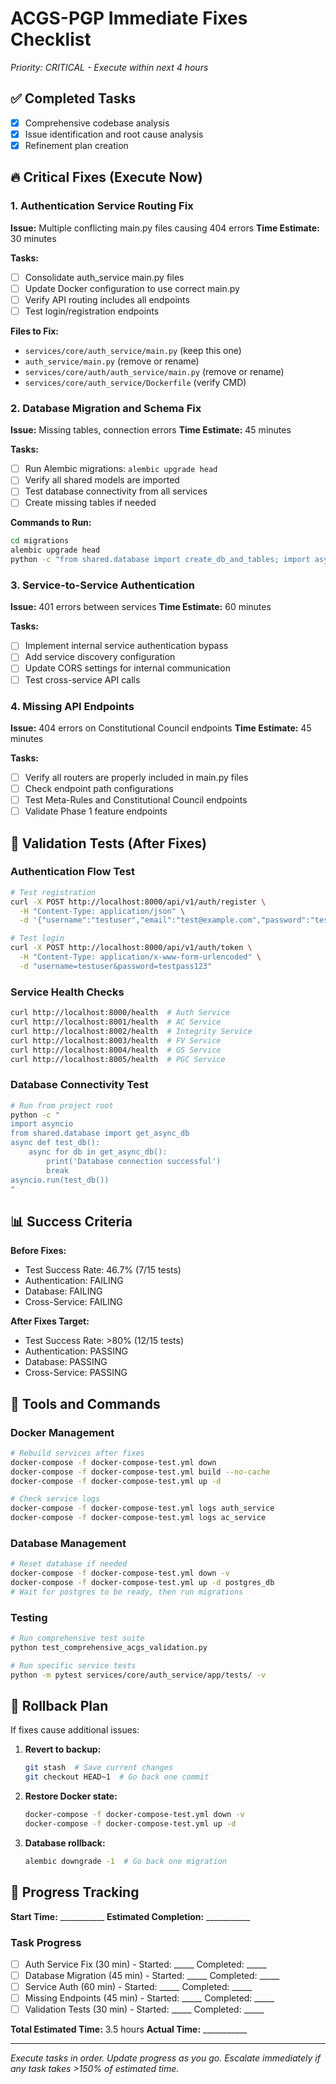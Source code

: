 # ACGS-PGP Immediate Fixes Checklist
*Priority: CRITICAL - Execute within next 4 hours*

## ✅ Completed Tasks
- [x] Comprehensive codebase analysis
- [x] Issue identification and root cause analysis
- [x] Refinement plan creation

## 🔥 Critical Fixes (Execute Now)

### 1. Authentication Service Routing Fix
**Issue:** Multiple conflicting main.py files causing 404 errors
**Time Estimate:** 30 minutes

**Tasks:**
- [ ] Consolidate auth_service main.py files
- [ ] Update Docker configuration to use correct main.py
- [ ] Verify API routing includes all endpoints
- [ ] Test login/registration endpoints

**Files to Fix:**
- `services/core/auth_service/main.py` (keep this one)
- `auth_service/main.py` (remove or rename)
- `services/core/auth/auth_service/main.py` (remove or rename)
- `services/core/auth_service/Dockerfile` (verify CMD)

### 2. Database Migration and Schema Fix
**Issue:** Missing tables, connection errors
**Time Estimate:** 45 minutes

**Tasks:**
- [ ] Run Alembic migrations: `alembic upgrade head`
- [ ] Verify all shared models are imported
- [ ] Test database connectivity from all services
- [ ] Create missing tables if needed

**Commands to Run:**
```bash
cd migrations
alembic upgrade head
python -c "from shared.database import create_db_and_tables; import asyncio; asyncio.run(create_db_and_tables())"
```

### 3. Service-to-Service Authentication
**Issue:** 401 errors between services
**Time Estimate:** 60 minutes

**Tasks:**
- [ ] Implement internal service authentication bypass
- [ ] Add service discovery configuration
- [ ] Update CORS settings for internal communication
- [ ] Test cross-service API calls

### 4. Missing API Endpoints
**Issue:** 404 errors on Constitutional Council endpoints
**Time Estimate:** 45 minutes

**Tasks:**
- [ ] Verify all routers are properly included in main.py files
- [ ] Check endpoint path configurations
- [ ] Test Meta-Rules and Constitutional Council endpoints
- [ ] Validate Phase 1 feature endpoints

## 🚨 Validation Tests (After Fixes)

### Authentication Flow Test
```bash
# Test registration
curl -X POST http://localhost:8000/api/v1/auth/register \
  -H "Content-Type: application/json" \
  -d '{"username":"testuser","email":"test@example.com","password":"testpass123"}'

# Test login
curl -X POST http://localhost:8000/api/v1/auth/token \
  -H "Content-Type: application/x-www-form-urlencoded" \
  -d "username=testuser&password=testpass123"
```

### Service Health Checks
```bash
curl http://localhost:8000/health  # Auth Service
curl http://localhost:8001/health  # AC Service
curl http://localhost:8002/health  # Integrity Service
curl http://localhost:8003/health  # FV Service
curl http://localhost:8004/health  # GS Service
curl http://localhost:8005/health  # PGC Service
```

### Database Connectivity Test
```bash
# Run from project root
python -c "
import asyncio
from shared.database import get_async_db
async def test_db():
    async for db in get_async_db():
        print('Database connection successful')
        break
asyncio.run(test_db())
"
```

## 📊 Success Criteria

**Before Fixes:**
- Test Success Rate: 46.7% (7/15 tests)
- Authentication: FAILING
- Database: FAILING
- Cross-Service: FAILING

**After Fixes Target:**
- Test Success Rate: >80% (12/15 tests)
- Authentication: PASSING
- Database: PASSING
- Cross-Service: PASSING

## 🔧 Tools and Commands

### Docker Management
```bash
# Rebuild services after fixes
docker-compose -f docker-compose-test.yml down
docker-compose -f docker-compose-test.yml build --no-cache
docker-compose -f docker-compose-test.yml up -d

# Check service logs
docker-compose -f docker-compose-test.yml logs auth_service
docker-compose -f docker-compose-test.yml logs ac_service
```

### Database Management
```bash
# Reset database if needed
docker-compose -f docker-compose-test.yml down -v
docker-compose -f docker-compose-test.yml up -d postgres_db
# Wait for postgres to be ready, then run migrations
```

### Testing
```bash
# Run comprehensive test suite
python test_comprehensive_acgs_validation.py

# Run specific service tests
python -m pytest services/core/auth_service/app/tests/ -v
```

## 🚨 Rollback Plan

If fixes cause additional issues:

1. **Revert to backup:**
   ```bash
   git stash  # Save current changes
   git checkout HEAD~1  # Go back one commit
   ```

2. **Restore Docker state:**
   ```bash
   docker-compose -f docker-compose-test.yml down -v
   docker-compose -f docker-compose-test.yml up -d
   ```

3. **Database rollback:**
   ```bash
   alembic downgrade -1  # Go back one migration
   ```

## 📝 Progress Tracking

**Start Time:** ___________
**Estimated Completion:** ___________

### Task Progress
- [ ] Auth Service Fix (30 min) - Started: _____ Completed: _____
- [ ] Database Migration (45 min) - Started: _____ Completed: _____
- [ ] Service Auth (60 min) - Started: _____ Completed: _____
- [ ] Missing Endpoints (45 min) - Started: _____ Completed: _____
- [ ] Validation Tests (30 min) - Started: _____ Completed: _____

**Total Estimated Time:** 3.5 hours
**Actual Time:** ___________

---

*Execute tasks in order. Update progress as you go. Escalate immediately if any task takes >150% of estimated time.*
